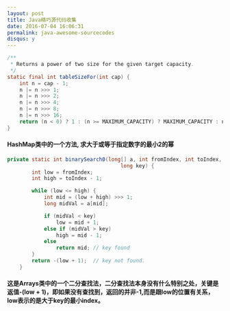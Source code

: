 ```yaml
---
layout: post
title: Java精巧源代码收集
date: 2016-07-04 16:06:31
permalink: java-awesome-sourcecodes
disqus: y
---
```





```java
/**
 * Returns a power of two size for the given target capacity.
 */
static final int tableSizeFor(int cap) {
    int n = cap - 1;
    n |= n >>> 1;
    n |= n >>> 2;
    n |= n >>> 4;
    n |= n >>> 8;
    n |= n >>> 16;
    return (n < 0) ? 1 : (n >= MAXIMUM_CAPACITY) ? MAXIMUM_CAPACITY : n + 1;
}
```

#### HashMap类中的一个方法, 求大于或等于指定数字的最小2的幂

```java
private static int binarySearch0(long[] a, int fromIndex, int toIndex,
                                     long key) {
        int low = fromIndex;
        int high = toIndex - 1;

        while (low <= high) {
            int mid = (low + high) >>> 1;
            long midVal = a[mid];

            if (midVal < key)
                low = mid + 1;
            else if (midVal > key)
                high = mid - 1;
            else
                return mid; // key found
        }
        return -(low + 1);  // key not found.
    }
```

#### 这是Arrays类中的一个二分查找法，二分查找法本身没有什么特别之处，关键是返值-(low + 1)，即如果没有查找到，返回的并非-1,而是跟low的位置有关系，low表示的是大于key的最小index。
